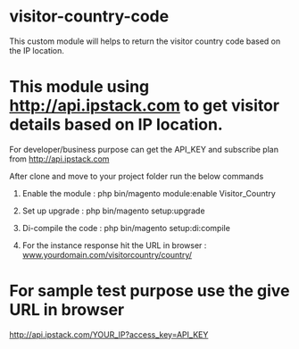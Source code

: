 # visitor-country-code
This custom module will helps to return the visitor country code based on the IP location.

# This module using http://api.ipstack.com to get visitor details based on IP location.
For developer/business purpose can get the API_KEY and subscribe plan from http://api.ipstack.com

After clone and move to your project folder run the below commands
1) Enable the module : 
php bin/magento module:enable Visitor_Country

2) Set up upgrade : 
php bin/magento setup:upgrade

3) Di-compile the code : 
php bin/magento setup:di:compile

4) For the instance response hit the URL in browser : 
www.yourdomain.com/visitorcountry/country/

# For sample test purpose use the give URL in browser
http://api.ipstack.com/YOUR_IP?access_key=API_KEY
